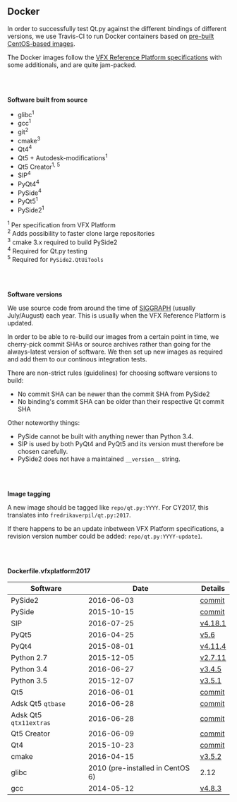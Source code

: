## Docker

In order to successfully test Qt.py against the different bindings of different versions, we use Travis-CI to run Docker containers based on [pre-built CentOS-based images](https://hub.docker.com/r/fredrikaverpil/qt.py/tags/).

The Docker images follow the [VFX Reference Platform specifications](http://www.vfxplatform.com/) with some additionals, and are quite jam-packed.


<br>
<br>


**Software built from source**

* glibc<sup>1</sup>
* gcc<sup>1</sup>
* git<sup>2</sup>
* cmake<sup>3</sup>
* Qt4<sup>4</sup>
* Qt5 + Autodesk-modifications<sup>1</sup>
* Qt5 Creator<sup>1, 5</sup>
* SIP<sup>4</sup>
* PyQt4<sup>4</sup>
* PySide<sup>4</sup>
* PyQt5<sup>1</sup>
* PySide2<sup>1</sup>

<sup>1</sup> Per specification from VFX Platform  
<sup>2</sup> Adds possibility to faster clone large repositories  
<sup>3</sup> cmake 3.x required to build PySide2  
<sup>4</sup> Required for Qt.py testing  
<sup>5</sup> Required for `PySide2.QtUiTools`

<br>
<br>


**Software versions**

We use source code from around the time of [SIGGRAPH](http://www.siggraph.org) (usually July/August) each year. This is usually when the VFX Reference Platform is updated.

In order to be able to re-build our images from a certain point in time, we cherry-pick commit SHAs or source archives rather than going for the always-latest version of software. We then set up new images as required and add them to our continous integration tests.

There are non-strict rules (guidelines) for choosing software versions to build:

- No commit SHA can be newer than the commit SHA from PySide2
- No binding's commit SHA can be older than their respective Qt commit SHA

Other noteworthy things:

- PySide cannot be built with anything newer than Python 3.4.
- SIP is used by both PyQt4 and PyQt5 and its version must therefore be chosen carefully.
- PySide2 does not have a maintained `__version__` string.

<br>
<br>

**Image tagging**

A new image should be tagged like `repo/qt.py:YYYY`. For CY2017, this translates into `fredrikaverpil/qt.py:2017`.

If there happens to be an update inbetween VFX Platform specifications, a revision version number could be added: `repo/qt.py:YYYY-update1`.

<br>
<br>


**Dockerfile.vfxplatform2017**

| Software | Date | Details |
| -------- | ---- | --------------- |
| PySide2 | 2016-06-03 | [commit](https://codereview.qt-project.org/gitweb?p=pyside/pyside-setup.git;a=commit;h=8913156381b7dc51f903b9e459c143fb25097cab) |
| PySide | 2015-10-15 | [commit](https://github.com/pyside/pyside-setup/commit/7860bda363438e96fa9e810def0858635a9766cc) |
| SIP | 2016-07-25 | [v4.18.1](https://sourceforge.net/projects/pyqt/files/sip/) |
| PyQt5 | 2016-04-25 | [v5.6](https://sourceforge.net/projects/pyqt/files/PyQt5/) |
| PyQt4 | 2015-08-01 | [v4.11.4](https://sourceforge.net/projects/pyqt/files/PyQt4/) |
| Python 2.7 | 2015-12-05 | [v2.7.11](https://www.python.org/downloads/source/) |
| Python 3.4 | 2016-06-27 | [v3.4.5](https://www.python.org/downloads/source/) |
| Python 3.5 | 2015-12-07 | [v3.5.1](https://www.python.org/downloads/source/) |
| Qt5 | 2016-06-01 | [commit](http://code.qt.io/cgit/qt/qt5.git/commit/?h=v5.6.1&id=adf7bcc0b1785c451b06f13c049e5b946b393705) |
| Adsk Qt5 `qtbase` | 2016-06-28 | [commit](https://github.com/autodesk-forks/qtbase/commit/72e3fbb0d27e5d91b1676312ab6a7f6a979ed4e7) |
| Adsk Qt5 `qtx11extras` | 2016-06-28 | [commit](https://github.com/autodesk-forks/qtx11extras/commit/d86b59059f0340f3707dad008a8f632b070de4e6) |
| Qt5 Creator | 2016-06-09 | [commit](http://code.qt.io/cgit/qt-creator/qt-creator.git/commit/?h=v4.0.2&id=47b4f2c73834dd971a5ce418368b5d991d08a666) |
| Qt4 | 2015-10-23 | [commit](http://code.qt.io/cgit/qt/qt.git/commit/?id=0a2f2382541424726168804be2c90b91381608c6) |
| cmake | 2016-04-15 | [v3.5.2](https://cmake.org/files/) |
| glibc | 2010 (pre-installed in CentOS 6) | 2.12 |
| gcc | 2014-05-12 | [v4.8.3](ftp://ftp.gnu.org/pub/gnu/gcc/) |

